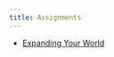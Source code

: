 ```yaml
---
title: Assignments
---
```


- [Expanding Your World](/handbook/curriculum/fundamentals/modules/html-css/lessons/intro-to-css/assignments/expanding-your-world)

